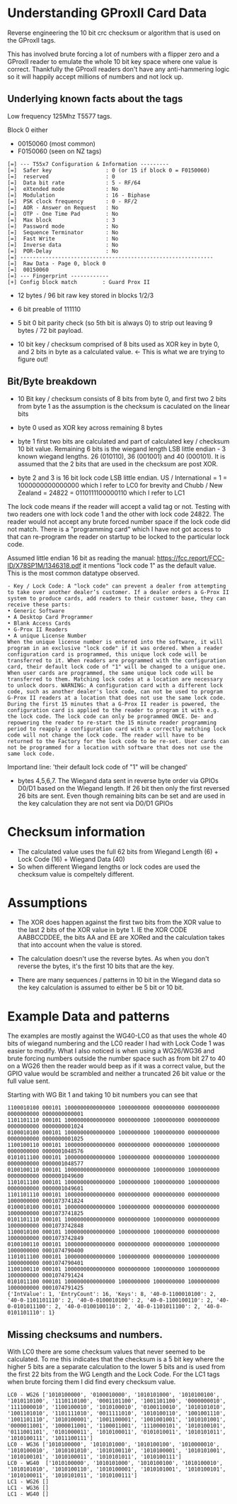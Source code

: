 # Understanding GProxII Card Data

Reverse engineering the 10 bit crc checksum or algorithm that is used on the GProxII tags.

This has involved brute forcing a lot of numbers with a flipper zero and a GProxII reader to emulate the whole 10 bit key space where one value is correct. Thankfully the GProxII readers don't have any anti-hammering logic so it will happily accept millions of numbers and not lock up.

## Underlying known facts about the tags 

Low frequency 125Mhz T5577 tags.

Block 0 either 
 - 00150060 (most common)
 - F0150060 (seen on NZ tags)

```
[=] --- T55x7 Configuration & Information ---------
[=]  Safer key                 : 0 (or 15 if block 0 = F0150060)
[=]  reserved                  : 0
[=]  Data bit rate             : 5 - RF/64
[=]  eXtended mode             : No
[=]  Modulation                : 16 - Biphase
[=]  PSK clock frequency       : 0 - RF/2
[=]  AOR - Answer on Request   : No
[=]  OTP - One Time Pad        : No
[=]  Max block                 : 3
[=]  Password mode             : No
[=]  Sequence Terminator       : No
[=]  Fast Write                : No
[=]  Inverse data              : No
[=]  POR-Delay                 : No
[=] -------------------------------------------------------------
[=]  Raw Data - Page 0, block 0
[=]  00150060
[=] --- Fingerprint ------------
[+] Config block match        : Guard Prox II
```

- 12 bytes / 96 bit raw key stored in blocks 1/2/3

- 6 bit preable of 111110

- 5 bit 0 bit parity check (so 5th bit is always 0) to strip out leaving 9 bytes / 72 bit payload.

- 10 bit key / checksum comprised of 8 bits used as XOR key in byte 0, and 2 bits in byte as a calculated value. <- This is what we are trying to figure out!

## Bit/Byte breakdown

- 10 Bit key / checksum consists of 8 bits from byte 0, and first two 2 bits from byte 1 as the assumption is the checksum is caculated on the linear bits

- byte 0 used as XOR key across remaining 8 bytes

- byte 1 first two bits are calculated and part of calculated key / checksum 10 bit value. Remaining 6 bits is the wiegand length LSB little endian - 3 known wiegand lengths. 26 (010110), 36 (001001) and 40 (000101). It is assumed that the 2 bits that are used in the checksum are post XOR.

- byte 2 and 3 is 16 bit lock code LSB little endian. US / International = 1 = 1000000000000000 which I refer to LC0 for brevity and Chubb / New Zealand = 24822 = 0110111100000110 which I refer to LC1

The lock code means if the reader will accept a valid tag or not. Testing with two readers one with lock code 1 and the other with lock code 24822. The reader would not accept any brute forced number space if the lock code did not match. There is a "programming card" which I have not got access to that can re-program the reader on startup to be locked to the particular lock code.

Assumed little endian 16 bit as reading the manual: https://fcc.report/FCC-ID/X78SP1M/1346318.pdf it mentions "lock code 1" as the default value. This is the most common datatype observed.

```
- Key / Lock Code: A "lock code" can prevent a dealer from attempting to take over another dealer’s customer. If a dealer orders a G-Prox II system to produce cards, add readers to their customer base, they can receive these parts:
• Generic Software
• A Desktop Card Programmer
• Blank Access Cards
• G-Prox II Readers
• A unique License Number
When the unique license number is entered into the software, it will program in an exclusive "lock code" if it was ordered. When a reader configuration card is programmed, this unique lock code will be transferred to it. When readers are programmed with the configuration card, their default lock code of "1" will be changed to a unique one. When user cards are programmed, the same unique lock code will be transferred to them. Matching lock codes at a location are necessary to unlock doors. WARNING: A configuration card with a different lock code, such as another dealer's lock code, can not be used to program G-Prox II readers at a location that does not use the same lock code. During the first 15 minutes that a G-Prox II reader is powered, the configuration card is applied to the reader to program it with e.g. the lock code. The lock code can only be programmed ONCE. De- and repowering the reader to re-start the 15 minute reader programming period to reapply a configuration card with a correctly matching lock code will not change the lock code. The reader will have to be returned to the Factory for the lock code to be re-set. User cards can not be programmed for a location with software that does not use the same lock code.
```

Importand line: 'their default lock code of "1" will be changed'

- bytes 4,5,6,7. The Wiegand data sent in reverse byte order via GPIOs D0/D1 based on the Wiegand length. If 26 bit then only the first reversed 26 bits are sent. Even though remaining bits can be set and are used in the key calculation they are not sent via D0/D1 GPIOs

# Checksum information

- The calculated value uses the full 62 bits from Wiegand Length (6) + Lock Code (16) + Wiegand Data (40)
- So when different Wiegand lengths or lock codes are used the checksum value is compeltely different.

# Assumptions

- The XOR does happen against the first two bits from the XOR value to the last 2 bits of the XOR value in byte 1. IE the XOR CODE AABBCCDDEE, the bits AA and EE are XORed and the calculation takes that into account when the value is stored.

- The calculation doesn't use the reverse bytes. As when you don't reverse the bytes, it's the first 10 bits that are the key.

- There are many sequences / patterns in 10 bit in the Wiegand data so the key calculation is assumed to either be 5 bit or 10 bit.

# Example Data and patterns

The examples are mostly against the WG40-LC0 as that uses the whole 40 bits of wiegand numbering and the LC0 reader I had with Lock Code 1 was easier to modify. What I also noticed is when using a WG26/WG36 and brute forcing numbers outside the number space such as from bit 27 to 40 on a WG26 then the reader would beep as if it was a correct value, but the GPIO value would be scrambled and neither a truncated 26 bit value or the full value sent.

Starting with WG Bit 1 and taking 10 bit numbers you can see that 
```
1100010100 000101 1000000000000000 1000000000 0000000000 0000000000 0000000000 0000000000001
1101101110 000101 1000000000000000 0000000000 1000000000 0000000000 0000000000 0000000001024
0100010100 000101 1000000000000000 1000000000 1000000000 0000000000 0000000000 0000000001025
1100100110 000101 1000000000000000 0000000000 0000000000 1000000000 0000000000 0000001048576
0101011100 000101 1000000000000000 1000000000 0000000000 1000000000 0000000000 0000001048577
0100100110 000101 1000000000000000 0000000000 1000000000 1000000000 0000000000 0000001049600
1101011100 000101 1000000000000000 1000000000 1000000000 1000000000 0000000000 0000001049601
1101101110 000101 1000000000000000 0000000000 0000000000 0000000000 1000000000 0001073741824
0100010100 000101 1000000000000000 1000000000 0000000000 0000000000 1000000000 0001073741825
0101101110 000101 1000000000000000 0000000000 1000000000 0000000000 1000000000 0001073742848
1100010100 000101 1000000000000000 1000000000 1000000000 0000000000 1000000000 0001073742849
0100100110 000101 1000000000000000 0000000000 0000000000 1000000000 1000000000 0001074790400
1101011100 000101 1000000000000000 1000000000 0000000000 1000000000 1000000000 0001074790401
1100100110 000101 1000000000000000 0000000000 1000000000 1000000000 1000000000 0001074791424
0101011100 000101 1000000000000000 1000000000 1000000000 1000000000 1000000000 0001074791425
{'IntValue': 1, 'EntryCount': 16, 'Keys': 8, '40-0-1100010100': 2, '40-0-1101101110': 2, '40-0-0100010100': 2, '40-0-1100100110': 2, '40-0-0101011100': 2, '40-0-0100100110': 2, '40-0-1101011100': 2, '40-0-0101101110': 1}
```



## Missing checksums and numbers.

With LC0 there are some checksum values that never seemed to be calculated. To me this indicates that the checksum is a 5 bit key where the higher 5 bits are a separate calculation to the lower 5 bits and is used from the first 22 bits from the WG Length and the Lock Code.
For the LC1 tags when brute forcing them I did find every checksum value.

```
LC0 - WG26 ['1010100000', '0100010000', '1010101000', '1010100100', '1010110100', '1110110100', '0001101100', '1001101100', '0000000010', '1111000010', '1100100010', '1010100010', '0100110010', '1010101010', '1001101010', '1101111010', '0011111010', '1010100110', '1001001110', '1001101110', '1010100001', '1001100001', '1001001001', '1010101001', '0000011001', '1000011001', '1100011001', '1110000101', '1010100101', '0111001101', '0101000011', '1010100011', '0101010011', '1010101011', '1010100111', '1011100111']
LC0 - WG36 ['1010100000', '1010101000', '1010100100', '1010000010', '1010100010', '1010101010', '1010100110', '1010100001', '1010101001', '1010100101', '1010100011', '1010101011', '1010100111']
LC0 - WG40  ['1010100000', '1010101000', '1010100100', '1010100010', '1010101010', '1010100110', '1010100001', '1010101001', '1010100101', '1010100011', '1010101011', '1010100111']
LC1 - WG26 []
LC1 - WG36 []
LC1 - WG40 []
```